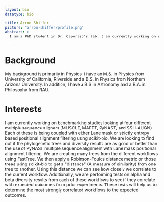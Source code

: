 ```yaml
---
layout: bio
datatype: bio

title: Arron Shiffer
picture: "arron-shiffer/profile.png"
abstract: >
  I am a PhD student in Dr. Caporaso's lab. I am currently working on some benchmarking studies looking at four different multiple sequence aligners with "Lane mask" filtering vs strictly entropy based positional alignment filtering.
---
```



# Background
My background is primarily in Physics. I have an M.S. in Physics from University of California, Riverside
and a B.S. in Physics from Northern Arizona University. In addition, I have a B.S in Astronomy and a B.A. in
Philosophy from NAU.

# Interests

I am currently working on benchmarking studies looking at four different multiple sequence aligners (MUSCLE, MAFFT, PyNAST, and SSU-ALIGN). Each of these is being coupled with either Lane mask or strictly entropy based positional alignment filtering using scikit-bio. We are looking to find out if the phylogenetic trees and diversity results are as good or better than the use of PyNAST multiple
sequence alignment with Lane mask positional alignment filtering. We are creating many trees from the different workflows using FastTree. We then apply a Robinson-Foulds distance metric on those trees using scikit-bio to get a "distance" (A measure of similarity) from one tree to another. Using this distance we can see how closely we correlate to the current workflow. Additionally, we are performing tests on alpha and beta diversity results from each of these workflows to see if they correlate with expected outcomes from prior experiments. These tests will help us to determine the most strongly correlated workflows to the expected outcomes.
